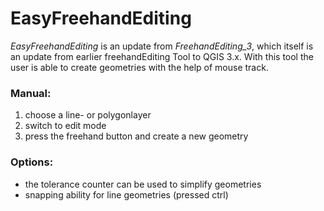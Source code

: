 # EasyFreehandEditing
*EasyFreehandEditing* is an update from *FreehandEditing_3*, which itself is an update from earlier freehandEditing Tool to QGIS 3.x. With this tool the user is able to create geometries with the help of mouse track.
### Manual:
1. choose a line- or polygonlayer
2. switch to edit mode
3. press the freehand button and create a new geometry
### Options:
- the tolerance counter can be used to simplify geometries
- snapping ability for line geometries (pressed ctrl)
